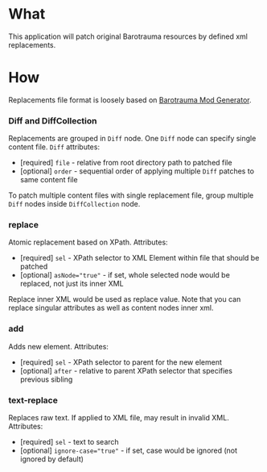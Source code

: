 # What
This application will patch original Barotrauma resources by defined xml replacements.

# How
Replacements file format is loosely based on [Barotrauma Mod Generator](https://barotrauma-mod-generator-docs.readthedocs.io/en/latest/usage.html).

### Diff and DiffCollection

Replacements are grouped in `Diff` node. One `Diff` node can specify single content file.
`Diff` attributes:
 - [required] `file`  - relative from root directory path to patched file
 - [optional] `order` - sequential order of applying multiple `Diff` patches to same content file

To patch multiple content files with single replacement file, group multiple `Diff` nodes inside `DiffCollection` node.

### replace

Atomic replacement based on XPath. Attributes:

- [required] `sel` - XPath selector to XML Element within file that should be patched
- [optional] `asNode="true"` - if set, whole selected node would be replaced, not just its inner XML

Replace inner XML would be used as replace value. Note that you can replace singular attributes as well as content nodes inner xml.

### add

Adds new element. Attributes:

- [required] `sel` - XPath selector to parent for the new element
- [optional] `after` - relative to parent XPath selector that specifies previous sibling

### text-replace

Replaces raw text. If applied to XML file, may result in invalid XML. Attributes:

- [required] `sel` - text to search
- [optional] `ignore-case="true"` - if set, case would be ignored (not ignored by default)
